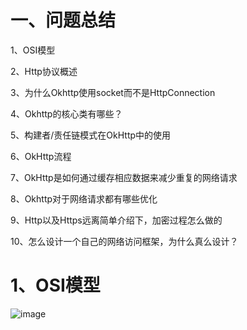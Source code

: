 # 一、问题总结
1、OSI模型

2、Http协议概述

3、为什么Okhttp使用socket而不是HttpConnection

4、Okhttp的核心类有哪些？

5、构建者/责任链模式在OkHttp中的使用

6、OkHttp流程

7、OkHttp是如何通过缓存相应数据来减少重复的网络请求

8、Okhttp对于网络请求都有哪些优化

9、Http以及Https远离简单介绍下，加密过程怎么做的

10、怎么设计一个自己的网络访问框架，为什么真么设计？

# 1、OSI模型

 ![image](https://github.com/h616016784/android_qesAndSumUp/pic/1614916218804.jpg)











